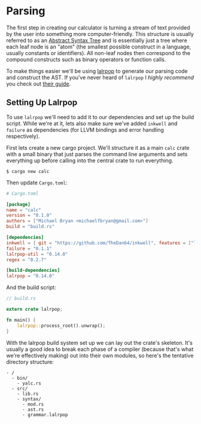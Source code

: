 # Parsing

The first step in creating our calculator is turning a stream of text provided
by the user into something more computer-friendly. This structure is usually
referred to as an [Abstract Syntax Tree] and is essentially just a tree where 
each leaf node is an "atom" (the smallest possible construct in a language, 
usually constants or identifiers). All non-leaf nodes then correspond to the 
compound constructs such as binary operators or function calls.

To make things easier we'll be using [lalrpop] to generate our parsing code and
construct the AST. If you've never heard of `lalrpop` I *highly recommend* you
check out [their guide].

## Setting Up Lalrpop

To use `lalrpop` we'll need to add it to our dependencies and set up the build
script. While we're at it, lets also make sure we've added `inkwell` and 
`failure` as dependencies (for LLVM bindings and error handling respectively).

First lets create a new cargo project. We'll structure it as a main `calc` crate 
with a small binary that just parses the command line arguments and sets 
everything up before calling into the central crate to run everything.

```
$ cargo new calc
```

Then update `Cargo.toml`:

```toml
# Cargo.toml

[package]
name = "calc"
version = "0.1.0"
authors = ["Michael Bryan <michaelfbryan@gmail.com>"]
build = "build.rs"

[dependencies]
inkwell = { git = "https://github.com/TheDan64/inkwell", features = ["llvm3-7"] }
failure = "0.1.1"
lalrpop-util = "0.14.0"
regex = "0.2.7"

[build-dependencies]
lalrpop = "0.14.0"
```

And the build script:

```rust
// build.rs

extern crate lalrpop;

fn main() {
    lalrpop::process_root().unwrap();
}
```

With the lalrpop build system set up we can lay out the crate's skeleton.
It's usually a good idea to break each phase of a compiler (because that's what
we're effectively making) out into their own modules, so here's the tentative 
directory structure:

```text
- /
  - bin/
    - yalc.rs
  - src/
    - lib.rs
    - syntax/
      - mod.rs
      - ast.rs
      - grammar.lalrpop
```


[Abstract Syntax Tree]: https://en.wikipedia.org/wiki/Abstract_syntax_tree
[lalrpop]: https://github.com/lalrpop/lalrpop
[their guide]: http://lalrpop.github.io/lalrpop/README.html